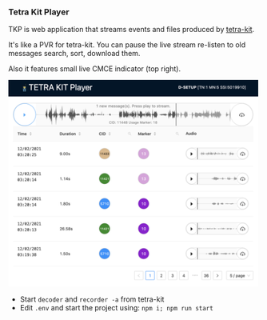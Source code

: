 ### Tetra Kit Player

TKP is web application that streams events and files produced by [tetra-kit](https://gitlab.com/larryth/tetra-kit/). 

It's like a PVR for tetra-kit. You can pause the live stream re-listen to old messages search, sort, download them.

Also it features small live CMCE indicator (top right).

<img src="sscreen3.png" width="500">

- Start `decoder` and `recorder -a` from tetra-kit
- Edit `.env` and start the project using: `npm i; npm run start`
